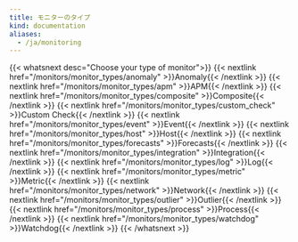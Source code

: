 ```yaml
---
title: モニターのタイプ
kind: documentation
aliases:
  - /ja/monitoring
---
```

{{< whatsnext desc="Choose your type of monitor">}}
    {{< nextlink href="/monitors/monitor_types/anomaly" >}}Anomaly{{< /nextlink >}}
    {{< nextlink href="/monitors/monitor_types/apm" >}}APM{{< /nextlink >}}
    {{< nextlink href="/monitors/monitor_types/composite" >}}Composite{{< /nextlink >}}
    {{< nextlink href="/monitors/monitor_types/custom_check" >}}Custom Check{{< /nextlink >}}
    {{< nextlink href="/monitors/monitor_types/event" >}}Event{{< /nextlink >}}
    {{< nextlink href="/monitors/monitor_types/host" >}}Host{{< /nextlink >}}
    {{< nextlink href="/monitors/monitor_types/forecasts" >}}Forecasts{{< /nextlink >}}
    {{< nextlink href="/monitors/monitor_types/integration" >}}Integration{{< /nextlink >}}
    {{< nextlink href="/monitors/monitor_types/log" >}}Log{{< /nextlink >}}
    {{< nextlink href="/monitors/monitor_types/metric" >}}Metric{{< /nextlink >}}
    {{< nextlink href="/monitors/monitor_types/network" >}}Network{{< /nextlink >}}
    {{< nextlink href="/monitors/monitor_types/outlier" >}}Outlier{{< /nextlink >}}
    {{< nextlink href="/monitors/monitor_types/process" >}}Process{{< /nextlink >}}
    {{< nextlink href="/monitors/monitor_types/watchdog" >}}Watchdog{{< /nextlink >}}
{{< /whatsnext >}}

